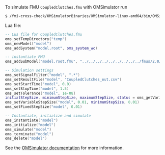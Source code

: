 To simulate FMU `CoupledClutches.fmu` with OMSimulator run
```bash
$ /fmi-cross-check/OMSimulatorBinaries/OMSimulator-linux-amd64/bin/OMSimulator --stripRoot=true --skipCSVHeader=true --addParametersToCSV=true --intervals=500 --suppressPath=true --timeout=60 CoupledClutches.lua
```

Lua file:
```lua
-- Lua file for CoupledClutches.fmu
oms_setTempDirectory("temp")
oms_newModel("model")
oms_addSystem("model.root", oms_system_wc)

-- instantiate FMU
oms_addSubModel("model.root.fmu", "../../../../../../../../../fmus/2.0/cs/linux64/MapleSim/2019/CoupledClutches/CoupledClutches.fmu")

-- Simulation settings
oms_setSignalFilter("model", ".*")
oms_setResultFile("model", "CoupledClutches_out.csv")
oms_setStartTime("model", 0.0)
oms_setStopTime("model", 1.5)
oms_setTolerance("model", 1e-08)
initialStepSize, minimumStepSize, maximumStepSize, status = oms_getVariableStepSize("model")
oms_setVariableStepSize("model", 0.01, minimumStepSize, 0.01)
oms_setFixedStepSize("model", 0.01)

-- Instantiate, initialize and simulate
oms_instantiate("model")
oms_initialize("model")
oms_simulate("model")
oms_terminate("model")
oms_delete("model")
```

See the [OMSimulator documentation](https://openmodelica.org/doc/OMSimulator/master/html/index.html) for more information.